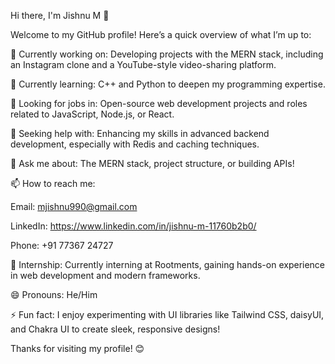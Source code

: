 Hi there, I'm Jishnu M 👋

Welcome to my GitHub profile! Here’s a quick overview of what I’m up to:

🔭 Currently working on: Developing projects with the MERN stack, including an Instagram clone and a YouTube-style video-sharing platform.

🌱 Currently learning: C++ and Python to deepen my programming expertise.

👯 Looking for jobs in: Open-source web development projects and roles related to JavaScript, Node.js, or React.

🤔 Seeking help with: Enhancing my skills in advanced backend development, especially with Redis and caching techniques.

💬 Ask me about: The MERN stack, project structure, or building APIs!

📫 How to reach me:

Email: mjishnu990@gmail.com

LinkedIn:  https://www.linkedin.com/in/jishnu-m-11760b2b0/

Phone: +91 77367 24727

💼 Internship: Currently interning at Rootments, gaining hands-on experience in web development and modern frameworks.

😄 Pronouns: He/Him

⚡ Fun fact: I enjoy experimenting with UI libraries like Tailwind CSS, daisyUI, and Chakra UI to create sleek, responsive designs!


Thanks for visiting my profile! 😊
